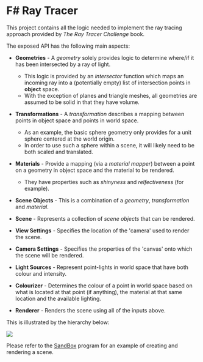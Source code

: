 ﻿
# F# Ray Tracer

This project contains all the logic needed to implement the ray tracing approach provided by _The Ray Tracer Challenge_ book.

The exposed API has the following main aspects:

* **Geometries** - A _geometry_ solely provides logic to determine where/if it has been intersected by a ray of light.
  - This logic is provided by an  _intersector_ function which maps an incoming ray into a (potentially empty) list of intersection points in **object** space.
  - With the exception of planes and triangle meshes, all geometries are assumed to be solid in that they have volume.
  
* **Transformations** - A _transformation_ describes a mapping between points in object space and points in world space.
  - As an example, the basic sphere geometry only provides for a unit sphere centered at the world origin.
  - In order to use such a sphere within a scene, it will likely need to be both scaled and translated.

* **Materials** - Provide a mapping (via a _material mapper_) between a point on a geometry in object space and the material to be rendered.
  - They have properties such as _shinyness_ and _relfectiveness_ (for example).

* **Scene Objects** - This is a combination of a _geometry_, _transformation_ and _material_.

* **Scene** - Represents a collection of _scene objects_ that can be rendered.

* **View Settings** - Specifies the location of the 'camera' used to render the scene.

* **Camera Settings** - Specifies the properties of the 'canvas' onto which the scene will be rendered.

* **Light Sources** - Represent point-lights in world space that have both colour and intensity.

* **Colourizer** - Determines the colour of a point in world space based on what is located at that point (if anything), the material at that same location and the available lighting.
 
* **Renderer** - Renders the scene using all of the inputs above.

This is illustrated by the hierarchy below:

[![](https://mermaid.ink/img/eyJjb2RlIjoiZ3JhcGggQlRcbiAgICBHW0dlb21ldHJ5XSAtLT4gVEdbVHJhbnNmb3JtZWQgR2VvbWV0cnldXG4gICAgVFtUcmFuc2Zvcm1hdGlvbl0gLS0-IFRHXG4gICAgTVtNYXRlcmlhbF0gLS0-IFNPMVtTY2VuZSBPYmplY3RdXG4gICAgVEcgLS0-IFNPMVxuICAgIFNPMSAtLT4gU1tTY2VuZV1cblxuICAgIFNPMltTY2VuZSBPYmplY3QuLi5dIC0tPiBTXG4gICAgU08zW1NjZW5lIE9iamVjdC4uLl0gLS0-IFNcbiAgICBTTzRbLi4uXSAtLT4gU1xuXG4gICAgTFNbTGlnaHQgU291cmNlc10gLS0-IENbQ29sb3VyaXplcl0gXG5cbiAgICBTIC0tPiBSXG4gICAgVlNbVmlldyBTZXR0aW5nc10gLS0-IFJbUmVuZGVyZXJdXG4gICAgQ1NbQ2FtZXJhIFNldHRpbmdzXSAtLT4gUlxuICAgIEMgLS0-IFIiLCJtZXJtYWlkIjp7InRoZW1lIjoiZm9yZXN0In0sInVwZGF0ZUVkaXRvciI6ZmFsc2UsImF1dG9TeW5jIjp0cnVlLCJ1cGRhdGVEaWFncmFtIjpmYWxzZX0)](https://mermaid-js.github.io/mermaid-live-editor/edit/##eyJjb2RlIjoiZ3JhcGggQlRcbiAgICBHW0dlb21ldHJ5XSAtLT4gVEdbVHJhbnNmb3JtZWQgR2VvbWV0cnldXG4gICAgVFtUcmFuc2Zvcm1hdGlvbl0gLS0-IFRHXG4gICAgTVtNYXRlcmlhbF0gLS0-IFNPMVtTY2VuZSBPYmplY3RdXG4gICAgVEcgLS0-IFNPMVxuICAgIFNPMSAtLT4gU1tTY2VuZV1cblxuICAgIFNPMltTY2VuZSBPYmplY3QuLi5dIC0tPiBTXG4gICAgU08zW1NjZW5lIE9iamVjdC4uLl0gLS0-IFNcbiAgICBTTzRbLi4uXSAtLT4gU1xuXG4gICAgTFNbTGlnaHQgU291cmNlc10gLS0-IENbQ29sb3VyaXplcl0gXG5cbiAgICBTIC0tPiBSXG4gICAgVlNbVmlldyBTZXR0aW5nc10gLS0-IFJbUmVuZGVyZXJdXG4gICAgQ1NbQ2FtZXJhIFNldHRpbmdzXSAtLT4gUlxuICAgIENbQ29sb3VyaXplcl0gLS0-IFIiLCJtZXJtYWlkIjoie1xuICBcInRoZW1lXCI6IFwiZm9yZXN0XCJcbn0iLCJ1cGRhdGVFZGl0b3IiOmZhbHNlLCJhdXRvU3luYyI6dHJ1ZSwidXBkYXRlRGlhZ3JhbSI6ZmFsc2V9)

Please refer to the [SandBox](https://github.com/Rich-F-G-Mills/RayTracerChallenge/blob/master/SandBox/Program.fs) program for an example of creating and rendering a scene.